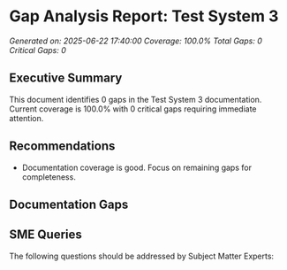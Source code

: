 # Gap Analysis Report: Test System 3

*Generated on: 2025-06-22 17:40:00*
*Coverage: 100.0%*
*Total Gaps: 0*
*Critical Gaps: 0*

## Executive Summary

This document identifies 0 gaps in the Test System 3 documentation.
Current coverage is 100.0% with 0 critical gaps requiring immediate attention.

## Recommendations

- Documentation coverage is good. Focus on remaining gaps for completeness.

## Documentation Gaps

## SME Queries

The following questions should be addressed by Subject Matter Experts:
